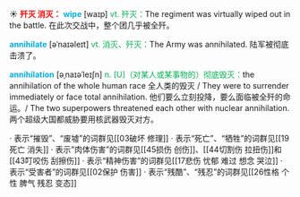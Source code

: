 ☀ <font color="red">**歼灭 消灭：**</font>
<font color="sky blue">**wipe**</font> [waɪp] 
<font color="#00b050">vt. 歼灭：</font>The regiment was virtually wiped out in the battle. 在此次交战中，整个团几乎被全歼。
           
<font color="sky blue">**annihilate**</font> [əˈnaɪəleɪt]
<font color="#00b050">vt. 消灭、歼灭：</font>The Army was annihilated. 陆军被彻底击溃了。
           
<font color="sky blue">**annihilation**</font> [əˌnaɪəˈleɪʃn]
<font color="#00b050">n. [U]（对某人或某事物的）彻底毁灭：</font>the annihilation of the whole human race 全人类的毁灭 / They were to surrender immediately or face total annihilation. 他们要么立刻投降，要么面临被全歼的命运。/ The two superpowers threatened each other with nuclear annihilation. 两个超级大国都威胁要用核武器毁灭对方。

· 表示“摧毁”、“废墟”的词群见[[03破坏 修理]]
· 表示“死亡”、“牺牲”的词群见[[19死亡 消失]]
· 表示”肉体伤害”的词群见[[45损伤 创伤]]、[[44切割伤 拉扭伤]]和[[43叮咬伤 刮擦伤]]
· 表示“精神伤害”的词群见[[17悲伤 忧郁 难过 想念 哭泣]]
· 表示“受害者”的词群见[[02保护 伤害]]
· 表示“残酷”、“残忍”的词群见[[26性格 个性 脾气 残忍 变态]]
